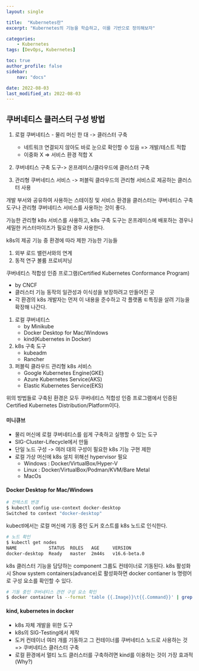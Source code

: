 ```yaml
---
layout: single

title:  "Kubernetes란"
excerpt: "Kubernetes의 기능을 학습하고, 이를 기반으로 정의해보자"

categories:
    - Kubernetes
tags: [DevOps, Kubernetes]

toc: true
author_profile: false
sidebar:
    nav: "docs"

date: 2022-08-03
last_modified_at: 2022-08-03
---
```


## 쿠버네티스 클러스터 구성 방법
1. 로컬 쿠버네티스 - 물리 머신 한 대 -> 클러스터 구축
    - 네트워크 연결되지 않아도 바로 눈으로 확인할 수 있음 => 개발/테스트 적합
    - 이중화 X => 서비스 환경 적합 X 
2. 쿠버네티스 구축 도구-> 온프레미스/클라우드에 클러스터 구축

3. 관리형 쿠버네티스 서비스 -> 퍼블릭 클라우드의 관리형 서비스로 제공하는 클러스터 사용

개발 부서와 공유하여 사용하는 스테이징 및 서비스 환경을 클러스터는 
쿠버네티스 구축 도구나 관리형 쿠버네티스 서비스를 사용하는 것이 좋다.

가능한 관리형 k8s 서비스를 사용하고, 
k8s 구축 도구는 온프레미스에 배포하는 경우나 세밀한 커스터마이즈가 필요한 경우 사용한다.

k8s의 제공 기능 중 환경에 따라 제한 가능한 기능들
1. 외부 로드 밸런서와의 연계
2. 동적 연구 볼륨 프로비저닝

쿠버네티스 적합성 인증 프로그램(Certified Kubernetes Conformance Program)
- by CNCF
- 클러스터 기능 동작의 일관성과 이식성을 보장하려고 만들어진 곳
- 각 환경의 k8s 개발자는 먼저 이 내용을 준수하고 각 플랫폼 ㅌ특징을 살려 기능을 확장해 나간다.


1. 로컬 쿠버네티스
    - by Minikube
    - Docker Desktop for Mac/Windows
    - kind(Kubernetes in Docker)
2. k8s 구축 도구
    - kubeadm
    - Rancher
3. 퍼블릭 클라우드 관리형 k8s 서비스
    - Google Kubernetes Engine(GKE) 
    - Azure Kubernetes Service(AKS)
    - Elastic Kubernetes Service(EKS)

위의 방법들로 구축된 환경은 모두 쿠버네티스 적합성 인증 프로그램에서 인증된 
Certified Kubernetes Distribution/Platform이다.


#### 미니큐브
- 물리 머신에 로컬 쿠버네티스를 쉽게 구축하고 실행할 수 있는 도구
- SIG-Cluster-Lifecycle에서 만듦
- 단일 노드 구성 -> 여러 대의 구성이 필요한 k8s 기능 구현 제한
- 로컬 가상 머신에 k8s 설치 위해선 hypervisor 필요
    - Windows : Docker/VirtualBox/Hyper-V
    - Linux : Docker/VirtualBox/Podman/KVM/Bare Metal
    - MacOs

#### Docker Desktop for Mac/Windows
``` bash
# 컨텍스트 변경
$ kubectl config use-context docker-desktop
Switched to context "docker-desktop"
```

kubectl에서는 로컬 머신에 기동 중인 도커 호스트를 k8s 노드로 인식한다.
``` bash
# 노드 확인
$ kubectl get nodes
NAME            STATUS  ROLES   AGE     VERSION
docker-desktop  Ready   master  2m44s   v16.6-beta.0
```

k8s 클러스터 기능을 담당하는 component 그룹도 컨테이너로 기동된다.
k8s 활성화 시 Show system containers(advance)로 활성화하면 
docker contianer ls 명령어로 구성 요소를 확인할 수 있다.
``` bash
# 기동 중인 쿠버네티스 관련 구성 요소 확인
$ docker container ls --format 'table {{.Image}}\t{{.Command}}' | grep -v pause
```

#### kind, kubernetes in docker
- k8s 자체 개발을 위한 도구
- k8s의 SIG-Testing에서 제작
- 도커 컨테이너 여러 개를 기동하고 그 컨테이너를 쿠버네티스 노드로 사용하는 것 => 쿠버네티스 클러스터 구축
- 로컬 환경에서 멀티 노드 클러스터를 구축하려면 kind를 이용하는 것이 가장 효과적(Why?)


